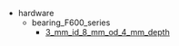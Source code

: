 * hardware
  * bearing_F600_series
    * [3_mm_id_8_mm_od_4_mm_depth](hardware/bearing_F600_series/3_mm_id_8_mm_od_4_mm_depth)

